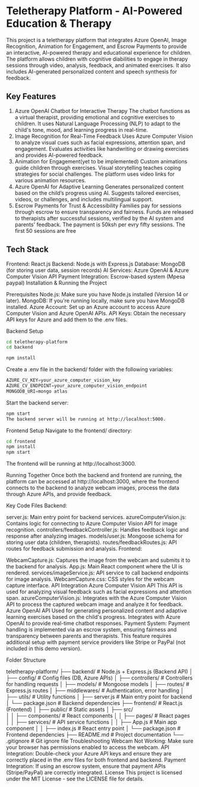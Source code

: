 # Teletherapy Platform - AI-Powered Education & Therapy
This project is a teletherapy platform that integrates Azure OpenAI, Image Recognition, Animation for Engagement, and Escrow Payments to provide an interactive, AI-powered therapy and educational experience for children. The platform allows children with cognitive diabilities to engage in therapy sessions through video, analysis, feedback, and animated exercises. It also includes AI-generated personalized content and speech synthesis for feedback.

## Key Features

1. Azure OpenAI Chatbot for Interactive Therapy
The chatbot functions as a virtual therapist, providing emotional and cognitive exercises to children.
It uses Natural Language Processing (NLP) to adapt to the child's tone, mood, and learning progress in real-time.
2. Image Recognition for Real-Time Feedback
Uses Azure Computer Vision to analyze visual cues such as facial expressions, attention span, and engagement.
Evaluates activities like handwriting or drawing exercises and provides AI-powered feedback.
3. Animation for Engagement(yet to be implemented)
Custom animations guide children through exercises.
Visual storytelling teaches coping strategies for social challenges.
The platform uses video links for various animation resources.
4. Azure OpenAI for Adaptive Learning
Generates personalized content based on the child’s progress using AI.
Suggests tailored exercises, videos, or challenges, and includes multilingual support.
5. Escrow Payments for Trust & Accessibility
Families pay for sessions through escrow to ensure transparency and fairness.
Funds are released to therapists after successful sessions, verified by the AI system and parents' feedback.
The payment is 50ksh per evry fifty sessions. The first 50 sessions are free

## Tech Stack

Frontend: React.js
Backend: Node.js with Express.js
Database: MongoDB (for storing user data, session records)
AI Services: Azure OpenAI & Azure Computer Vision API
Payment Integration: Escrow-based system (Mpesa paypal)
Installation & Running the Project

Prerequisites
Node.js: Make sure you have Node.js installed (Version 14 or later).
MongoDB: If you're running locally, make sure you have MongoDB installed.
Azure Account: Set up an Azure account to access Azure Computer Vision and Azure OpenAI APIs.
API Keys: Obtain the necessary API keys for Azure and add them to the .env files.

Backend Setup

``` bash
cd teletherapy-platform
cd backend

npm install
```
Create a .env file in the backend/ folder with the following variables:
``` js
AZURE_CV_KEY=your_azure_computer_vision_key
AZURE_CV_ENDPOINT=your_azure_computer_vision_endpoint
MONGODB_URI=mongo atlas
```
Start the backend server:
```bash
npm start
The backend server will be running at http://localhost:5000.
```
Frontend Setup
Navigate to the frontend/ directory:
```bash
cd frontend
npm install
npm start
```
The frontend will be running at http://localhost:3000.

Running Together
Once both the backend and frontend are running, the platform can be accessed at http://localhost:3000, where the frontend connects to the backend to analyze webcam images, process the data through Azure APIs, and provide feedback.

Key Code Files
Backend:

server.js: Main entry point for backend services.
azureComputerVision.js: Contains logic for connecting to Azure Computer Vision API for image recognition.
controllers/feedbackController.js: Handles feedback logic and response after analyzing images.
models/user.js: Mongoose schema for storing user data (children, therapists).
routes/feedbackRoutes.js: API routes for feedback submission and analysis.
Frontend:

WebcamCapture.js: Captures the image from the webcam and submits it to the backend for analysis.
App.js: Main React component where the UI is rendered.
services/imageService.js: API service to call backend endpoints for image analysis.
WebcamCapture.css: CSS styles for the webcam capture interface.
API Integration
Azure Computer Vision API
This API is used for analyzing visual feedback such as facial expressions and attention span.
azureComputerVision.js: Integrates with the Azure Computer Vision API to process the captured webcam image and analyze it for feedback.
Azure OpenAI API
Used for generating personalized content and adaptive learning exercises based on the child's progress.
Integrates with Azure OpenAI to provide real-time chatbot responses.
Payment System:
Payment handling is implemented via an escrow system, ensuring fairness and transparency between parents and therapists.
This feature requires additional setup with payment service providers like Stripe or PayPal (not included in this demo version).

Folder Structure

teletherapy-platform/
├── backend/                     # Node.js + Express.js (Backend API)
│   ├── config/                  # Config files (DB, Azure APIs)
│   ├── controllers/             # Controllers for handling requests
│   ├── models/                  # Mongoose models
│   ├── routes/                  # Express.js routes
│   ├── middlewares/             # Authentication, error handling
│   ├── utils/                   # Utility functions
│   ├── server.js                # Main entry point for backend
│   └── package.json             # Backend dependencies
├── frontend/                    # React.js (Frontend)
│   ├── public/                  # Static assets
│   ├── src/                     
│   │   ├── components/          # React components
│   │   ├── pages/               # React pages
│   │   ├── services/            # API service functions
│   │   ├── App.js               # Main app component
│   │   ├── index.js             # React entry point
│   └── package.json             # Frontend dependencies
├── README.md                    # Project documentation
└── .gitignore                   # Git ignore file
Troubleshooting
Webcam Not Working: Make sure your browser has permissions enabled to access the webcam.
API Integration: Double-check your Azure API keys and ensure they are correctly placed in the .env files for both frontend and backend.
Payment Integration: If using an escrow system, ensure that payment APIs (Stripe/PayPal) are correctly integrated.
License
This project is licensed under the MIT License - see the LICENSE file for details.

